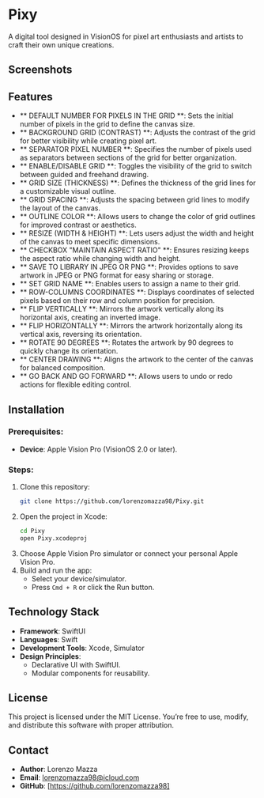 # Pixy

A digital tool designed in VisionOS for pixel art enthusiasts and artists to craft their own unique creations.

## Screenshots



## Features
- ** DEFAULT NUMBER FOR PIXELS IN THE GRID **: Sets the initial number of pixels in the grid to define the canvas size.  
- ** BACKGROUND GRID (CONTRAST) **: Adjusts the contrast of the grid for better visibility while creating pixel art.  
- ** SEPARATOR PIXEL NUMBER **: Specifies the number of pixels used as separators between sections of the grid for better organization.  
- ** ENABLE/DISABLE GRID **: Toggles the visibility of the grid to switch between guided and freehand drawing.  
- ** GRID SIZE (THICKNESS) **: Defines the thickness of the grid lines for a customizable visual outline.  
- ** GRID SPACING **: Adjusts the spacing between grid lines to modify the layout of the canvas.  
- ** OUTLINE COLOR **: Allows users to change the color of grid outlines for improved contrast or aesthetics.  
- ** RESIZE (WIDTH & HEIGHT) **: Lets users adjust the width and height of the canvas to meet specific dimensions.  
- ** CHECKBOX "MAINTAIN ASPECT RATIO" **: Ensures resizing keeps the aspect ratio while changing width and height.  
- ** SAVE TO LIBRARY IN JPEG OR PNG **: Provides options to save artwork in JPEG or PNG format for easy sharing or storage.  
- ** SET GRID NAME **: Enables users to assign a name to their grid.  
- ** ROW-COLUMNS COORDINATES **: Displays coordinates of selected pixels based on their row and column position for precision. 
- ** FLIP VERTICALLY **: Mirrors the artwork vertically along its horizontal axis, creating an inverted image.  
- ** FLIP HORIZONTALLY **: Mirrors the artwork horizontally along its vertical axis, reversing its orientation.  
- ** ROTATE 90 DEGREES **: Rotates the artwork by 90 degrees to quickly change its orientation.  
- ** CENTER DRAWING **: Aligns the artwork to the center of the canvas for balanced composition.  
- ** GO BACK AND GO FORWARD **: Allows users to undo or redo actions for flexible editing control.


## Installation

### Prerequisites:
- **Device**: Apple Vision Pro (VisionOS 2.0 or later).

### Steps:
1. Clone this repository:
   ```bash
   git clone https://github.com/lorenzomazza98/Pixy.git
   ```
2. Open the project in Xcode:
   ```bash
   cd Pixy
   open Pixy.xcodeproj
   ```
3. Choose Apple Vision Pro simulator or connect your personal Apple Vision Pro.
4. Build and run the app:
   - Select your device/simulator.
   - Press `Cmd + R` or click the Run button.


## Technology Stack

- **Framework**: SwiftUI
- **Languages**: Swift
- **Development Tools**: Xcode, Simulator
- **Design Principles**:
  - Declarative UI with SwiftUI.
  - Modular components for reusability.

 ## License

This project is licensed under the MIT License. You’re free to use, modify, and distribute this software with proper attribution.


## Contact

- **Author**: Lorenzo Mazza
- **Email**: [lorenzomazza98@icloud.com](mailto:lorenzo.mazza.work@gmail.com)
- **GitHub**: [https://github.com/lorenzomazza98]
  
